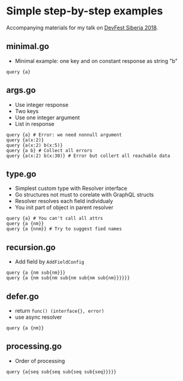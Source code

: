 # Simple step-by-step examples

Accompanying materials for my talk on [DevFest Siberia 2018](https://gdg-siberia.com/).

## minimal.go

- Minimal example: one key and on constant response as string "b"

```
query {a}
```

## args.go

- Use integer response
- Two keys
- Use one integer argument
- List in response

```
query {a} # Error: we need nonnull argument
query {a(x:2)}
query {a(x:2) b(x:5)}
query {a b} # Collect all errors
query {a(x:2) b(x:30)} # Error but collert all reachable data
```

## type.go

- Simplest custom type with Resolver interface
- Go structures not must to corelate with GraphQL structs
- Resolver resolves each field individualy
- You init part of object in parent resolver

```
query {a} # You can't call all attrs
query {a {nm}}
query {a {nnm}} # Try to suggest fied names
```

## recursion.go

- Add field by `AddFieldConfig`

```
query {a {nm sub{nm}}}
query {a {nm sub{nm sub{nm sub{nm sub{nm}}}}}}
```

## defer.go

- return `func() (interface{}, error)`
- use async resolver

```
query {a {nm}}
```

## processing.go

- Order of processing

```
query {a{seq sub{seq sub{seq sub{seq}}}}}
```
